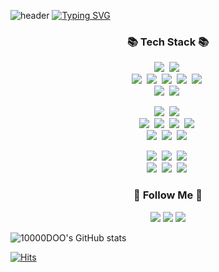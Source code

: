 ![header](https://capsule-render.vercel.app/api?type=waving&color=6994CDEE&text=&animation=twinkling&height=80)
[![Typing SVG](https://readme-typing-svg.demolab.com?font=Alkatra&weight=500&size=45&duration=3500&pause=3&color=6994CDEE&center=false&vCenter=false&multiline=true&repeat=true&width=1000&height=100&lines=Welcome+to+10000DOO's+GitHub!👋)](https://git.io/typing-svg)

<h3 align="center">📚 Tech Stack 📚</h3>
<p align="center">
  <img src="https://img.shields.io/badge/Swift-FA7343?style=flat-square&logo=Swift&logoColor=white"/></a>&nbsp
  <!--<img src="https://img.shields.io/badge/Objective--C-000000?style=flat-square&logo=Objective-C&logoColor=white"/></a>&nbsp-->
  <img src="https://img.shields.io/badge/iOS-000000?style=flat-square&logo=iOS&logoColor=white"/></a>&nbsp
  <br>
  <img src="https://img.shields.io/badge/UIKit-1575F9?style=flat-square&logo=Apple&logoColor=white"/></a>&nbsp
  <img src="https://img.shields.io/badge/SwiftUI-FF69B4?style=flat-square&logo=SwiftUI&logoColor=white"/></a>&nbsp
  <img src="https://img.shields.io/badge/Combine-FF69B4?style=flat-square&logo=Combine&logoColor=white"/></a>&nbsp
  <img src="https://img.shields.io/badge/Alamofire-CC342D?style=flat-square&logo=Alamofire&logoColor=white"/></a>&nbsp
  <img src="https://img.shields.io/badge/Realm-39477F?style=flat-square&logo=Realm&logoColor=white"/></a>&nbsp
  <br>
  <img src="https://img.shields.io/badge/Xcode-147EFB?style=flat-square&logo=Xcode&logoColor=white"/></a>&nbsp
  <img src="https://img.shields.io/badge/Git-F05032?style=flat-square&logo=Git&logoColor=white"/></a>&nbsp
</p>
<p align="center">
  <img src="https://img.shields.io/badge/Java-007396?style=flat-square&logo=Java&logoColor=white"/></a>&nbsp
  <img src="https://img.shields.io/badge/IntelliJ_IDEA-000000?style=flat-square&logo=IntelliJ-IDEA&logoColor=white"/></a>&nbsp
  <br>
  <img src="https://img.shields.io/badge/Spring-6DB33F?style=flat-square&logo=Spring&logoColor=white"/></a>&nbsp
  <img src="https://img.shields.io/badge/SpringBoot-6DB33F?style=flat-square&logo=SpringBoot&logoColor=white"/></a>&nbsp 
  <img src="https://img.shields.io/badge/JPA-605E00?style=flat-square&logo=Java&logoColor=white"/></a>&nbsp
  <img src="https://img.shields.io/badge/Hibernate-59666C?style=flat-square&logo=Hibernate&logoColor=white"/></a>&nbsp
  <br>
  <img src="https://img.shields.io/badge/PostgreSQL-336791?style=flat-square&logo=PostgreSQL&logoColor=white"/></a>&nbsp
  <img src="https://img.shields.io/badge/Mysql-E6B91E?style=flat-square&logo=MySql&logoColor=white"/></a>&nbsp 
  <img src="https://img.shields.io/badge/DataGrip-000000?style=flat-square&logo=DataGrip&logoColor=white"/></a>&nbsp
</p>

<p align="center">
  <img src="https://img.shields.io/badge/Ubuntu-E95420?style=flat-square&logo=Ubuntu&logoColor=white"/></a>&nbsp
  <img src="https://img.shields.io/badge/CentOS-262577?style=flat-square&logo=CentOS&logoColor=white"/></a>&nbsp
  <img src="https://img.shields.io/badge/Amazon_Linux-232F3E?style=flat-square&logo=AmazonAWS&logoColor=white"/></a>&nbsp
  <br>
  <img src="https://img.shields.io/badge/AWS-232F3E?style=flat-square&logo=AmazonAWS&logoColor=white"/></a>&nbsp 
  <img src="https://img.shields.io/badge/Docker-2496ED?style=flat-square&logo=Docker&logoColor=white"/></a>&nbsp 
  <img src="https://img.shields.io/badge/Jenkins-D24939?style=flat-square&logo=Jenkins&logoColor=white"/></a>&nbsp 
<p>

<h3 align="center">🌈 Follow Me 🌈</h3>
<p align="center">
  <a href="mailto:gunjoun99@gmail.com"><img src="https://img.shields.io/badge/Gmail-d14836?style=flat-square&logo=Gmail&logoColor=white&link=gunjoun99@gmail.com"/></a>
  <a href="https://www.linkedin.com/in/건준-이-10000doo/"><img src="https://img.shields.io/badge/LinkedIn-0077B5?style=flat-square&logo=LinkedIn&logoColor=white"/></a>
  <a href="https://www.rocketpunch.com/@gunjoun99"><img src="https://img.shields.io/badge/RocketPunch-23036A?style=flat-square&logo=Rockrms&logoColor=white"/></a>
</p>

![10000DOO's GitHub stats](https://github-readme-stats.vercel.app/api?username=10000DOO&show_icons=true&theme=transparent)

[![Hits](https://hits.seeyoufarm.com/api/count/incr/badge.svg?url=https%3A%2F%2Fgithub.com%2F10000DOO&count_bg=%236BA5F1&title_bg=%23555555&icon=&icon_color=%23E7E7E7&title=GitHub&edge_flat=false)](https://hits.seeyoufarm.com)
